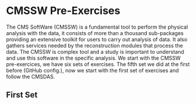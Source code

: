 # CMSSW Pre-Exercises

The CMS SoftWare (CMSSW) is a fundamental tool to perform the physical analysis with the data, it consists of more than a thousand sub-packages providing an extensive toolkit for users to carry out analysis of data. It also gathers services needed by the reconstruction modules that process the data. The CMSSW is complex tool and a study is important to understand and use this software in the specific analysis. We start with the CMSSW pre-exercices, we have six sets of exercises. The fifth set we did at the first before (GitHub config.), now we start with the first set of exercises and follow the CMSDAS.

## First Set
